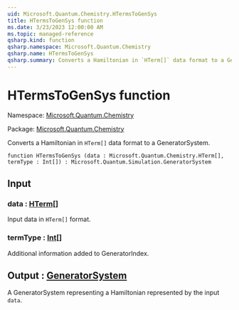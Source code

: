 ```yaml
---
uid: Microsoft.Quantum.Chemistry.HTermsToGenSys
title: HTermsToGenSys function
ms.date: 3/23/2023 12:00:00 AM
ms.topic: managed-reference
qsharp.kind: function
qsharp.namespace: Microsoft.Quantum.Chemistry
qsharp.name: HTermsToGenSys
qsharp.summary: Converts a Hamiltonian in `HTerm[]` data format to a GeneratorSystem.
---
```


# HTermsToGenSys function

Namespace: [Microsoft.Quantum.Chemistry](xref:Microsoft.Quantum.Chemistry)

Package: [Microsoft.Quantum.Chemistry](https://nuget.org/packages/Microsoft.Quantum.Chemistry)


Converts a Hamiltonian in `HTerm[]` data format to a GeneratorSystem.

```qsharp
function HTermsToGenSys (data : Microsoft.Quantum.Chemistry.HTerm[], termType : Int[]) : Microsoft.Quantum.Simulation.GeneratorSystem
```


## Input

### data : [HTerm](xref:Microsoft.Quantum.Chemistry.HTerm)[]

Input data in `HTerm[]` format.


### termType : [Int](xref:microsoft.quantum.qsharp.valueliterals#int-literals)[]

Additional information added to GeneratorIndex.



## Output : [GeneratorSystem](xref:Microsoft.Quantum.Simulation.GeneratorSystem)

A GeneratorSystem representing a Hamiltonian represented by the input `data`.